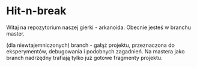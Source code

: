# Hit-n-break
Witaj na repozytorium naszej gierki - arkanoida.
Obecnie jesteś w branchu master.




(dla niewtajemniczonych) branch - gałąź projektu, przeznaczona do eksperymentów, debugowania i podobnych zagadnień. Na mastera jako branch nadrzędny trafiają tylko już gotowe fragmenty projektu.

